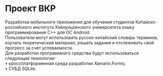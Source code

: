 # Проект ВКР
Разработка мобильного приложения для обучения студентов Китайско-российского института Хэйлунцзянского университета языку программирования C++ для ОС Android.<br/>
Пользователи могут использовать русско-китайский словарь терминов, изучать теоретический материал, решать задания и отслеживать свой прогресс за счет успеваемости.</br>
Для разработки программного средства будут использоваться следующие технологии:<br/>
•	кроссплатформенная среда разработки Xamarin.Forms;<br/>
•	СУБД SQLite.
